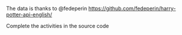 The data is thanks to @fedeperin
https://github.com/fedeperin/harry-potter-api-english/

Complete the activities in the source code